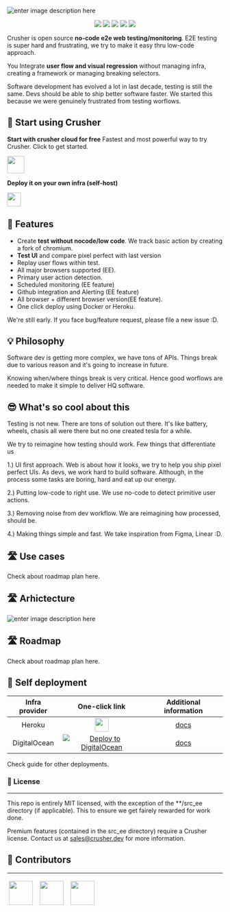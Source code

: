 ![enter image description here](https://i.imgur.com/rCZuyav.png)

<p align="center">
    <a href="https://github.com/badges/shields/graphs/contributors" alt="Contributors">
        <img src="https://img.shields.io/badge/license-MIT-%23373737?style=flat-square&color=ff3db6" /></a>
    <a href="#backers" alt="Backers on Open Collective">
        <img src="https://img.shields.io/badge/node-%3E=%2014.0.0-brightgreen?style=flat-square" /></a>
            <a href="#backers" alt="Backers on Open Collective">
        <img src="https://img.shields.io/github/last-commit/crusherdev/crusher?color=8e3dff&style=flat-square" /></a>
                    <a href="#backers" alt="Backers on Open Collective">
                <img src="https://img.shields.io/docker/image-size/7296823551/test?style=flat-square" /></a>
                                    <a href="#backers" alt="Backers on Open Collective">
                                <img src="https://img.shields.io/npm/types/typescript?style=flat-square" /></a>
</p>

Crusher is open source **no-code e2e web testing/monitoring**. E2E testing is super hard and frustrating, we try to make it easy thru low-code approach.

You Integrate **user flow and visual regression** without managing infra, creating a framework or managing breaking selectors.

Software development has evolved a lot in last decade, testing is still the same. Devs should be able to ship better software faster.
We started this because we were genuinely frustrated from testing worflows.

## 🚀 Start using Crusher

**Start with crusher cloud for free**
Fastest and most powerful way to try Crusher. Click to get started.

<img src="https://i.imgur.com/BUYY8Jp.png" height="40px"/>

**Deploy it on your own infra (self-host)**

<img src="https://images.prismic.io/www-static/3c99429b-3cb5-43d6-91e5-c0f686e3e6ab_do-btn-blue+%281%29.png?auto=compress,format" height="32px"/>

## 🔮 Features


- Create **test without nocode/low code**. We track basic action by creating a fork of chromium.
- **Test UI** and compare pixel perfect with last version
- Replay user flows within test.
- All major browsers supported (EE). 
- Primary user action detection.
- Scheduled monitoring (EE feature)
- Github integration and Alerting (EE feature)
- All browser + different browser version(EE feature).
- One click deploy using Docker or Heroku.

We're still early. If you face bug/feature request, please file a new issue :D.

## 💡 Philosophy

Software dev is getting more complex, we have tons of APIs. Things break due to various reason and it's going to increase in future.

Knowing when/where things break is very critical. Hence good worflows are needed to make it simple to deliver HQ software.

## 😎 What's so cool about this

Testing is not new. There are tons of solution out there. It's like battery, wheels, chasis all were there but no one created tesla for a while.

We try to reimagine how testing should work. Few things that differentiate us

1.) UI first approach. Web is about how it looks, we try to help you ship pixel perfect UIs.
As devs, we work hard to build software. Although, in the process some tasks are boring, hard and eat up our energy.

2.) Putting low-code to right use. We use no-code to detect primitive user actions.

3.) Removing noise from dev workflow. We are reimagining how processed, should be.

4.) Making things simple and fast. We take inspiration from Figma, Linear :D.


## 🛣️ Use cases

Check about roadmap plan here.


## 🛣️ Arhictecture


![enter image description here](https://i.imgur.com/QtJQqlP.png)


## 🛣️ Roadmap

Check about roadmap plan here.

## 🧱 Self deployment

| **Infra provider** |                                                                                                        **One-click link**                                                                                                        |                                                             **Additional information**                                                             |
| :----------------: | :------------------------------------------------------------------------------------------------------------------------------------------------------------------------------------------------------------------------------: | :------------------------------------------------------------------------------------------------------------------------------------------------: |
|       Heroku       |                                        [<img src="https://www.herokucdn.com/deploy/button.svg" height="32px"/>](https://heroku.com/deploy?template=https://github.com/crusherdev/crusher)                                        |                             [docs](https://hasura.io/docs/latest/graphql/core/guides/deployment/heroku-one-click.html)                             |
|    DigitalOcean    | [![Deploy to DigitalOcean](https://graphql-engine-cdn.hasura.io/img/create_hasura_droplet_200px.png)](https://marketplace.digitalocean.com/apps/hasura?action=deploy&refcode=c4d9092d2c48&utm_source=hasura&utm_campaign=readme) | [docs](https://hasura.io/docs/latest/graphql/core/guides/deployment/digital-ocean-one-click.html#hasura-graphql-engine-digitalocean-one-click-app) |

Check guide for other deployments.

### 📝 License

<hr/>

This repo is entirely MIT licensed, with the exception of the \*\*/src_ee directory (if applicable). This to ensure we get fairely rewarded for work done.

Premium features (contained in the src_ee directory) require a Crusher license. Contact us at sales@crusher.dev for more information.

## 🤝 Contributors

<hr/>
<p float="left">

<img src="https://avatars.githubusercontent.com/u/6849438?v=4" height="56" style="margin: 4px;"/> &nbsp;<img src="https://avatars.githubusercontent.com/u/16796008?v=4" height="56" style="margin: 4px;"/> &nbsp;<img src="https://avatars.githubusercontent.com/u/51117080?v=4" height="56" style="margin: 4px;"/>

</p>
